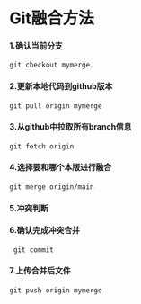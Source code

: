 # Git融合方法

#### 1.确认当前分支

```
git checkout mymerge
```

#### 2.更新本地代码到github版本

```
git pull origin mymerge
```

#### 3.从github中拉取所有branch信息

```
git fetch origin
```

#### 4.选择要和哪个本版进行融合

```
git merge origin/main
```

#### 5.冲突判断

#### 6.确认完成冲突合并

```
 git commit
```

#### 7.上传合并后文件

```
git push origin mymerge
```

